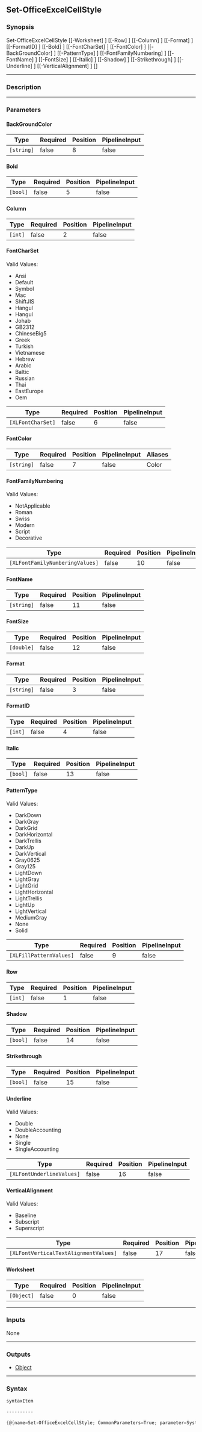 Set-OfficeExcelCellStyle
------------------------

### Synopsis

Set-OfficeExcelCellStyle [[-Worksheet] <Object>] [[-Row] <int>] [[-Column] <int>] [[-Format] <string>] [[-FormatID] <int>] [[-Bold] <bool>] [[-FontCharSet] <XLFontCharSet>] [[-FontColor] <string>] [[-BackGroundColor] <string>] [[-PatternType] <XLFillPatternValues>] [[-FontFamilyNumbering] <XLFontFamilyNumberingValues>] [[-FontName] <string>] [[-FontSize] <double>] [[-Italic] <bool>] [[-Shadow] <bool>] [[-Strikethrough] <bool>] [[-Underline] <XLFontUnderlineValues>] [[-VerticalAlignment] <XLFontVerticalTextAlignmentValues>] [<CommonParameters>]

---

### Description

---

### Parameters
#### **BackGroundColor**

|Type      |Required|Position|PipelineInput|
|----------|--------|--------|-------------|
|`[string]`|false   |8       |false        |

#### **Bold**

|Type    |Required|Position|PipelineInput|
|--------|--------|--------|-------------|
|`[bool]`|false   |5       |false        |

#### **Column**

|Type   |Required|Position|PipelineInput|
|-------|--------|--------|-------------|
|`[int]`|false   |2       |false        |

#### **FontCharSet**

Valid Values:

* Ansi
* Default
* Symbol
* Mac
* ShiftJIS
* Hangul
* Hangul
* Johab
* GB2312
* ChineseBig5
* Greek
* Turkish
* Vietnamese
* Hebrew
* Arabic
* Baltic
* Russian
* Thai
* EastEurope
* Oem

|Type             |Required|Position|PipelineInput|
|-----------------|--------|--------|-------------|
|`[XLFontCharSet]`|false   |6       |false        |

#### **FontColor**

|Type      |Required|Position|PipelineInput|Aliases|
|----------|--------|--------|-------------|-------|
|`[string]`|false   |7       |false        |Color  |

#### **FontFamilyNumbering**

Valid Values:

* NotApplicable
* Roman
* Swiss
* Modern
* Script
* Decorative

|Type                           |Required|Position|PipelineInput|
|-------------------------------|--------|--------|-------------|
|`[XLFontFamilyNumberingValues]`|false   |10      |false        |

#### **FontName**

|Type      |Required|Position|PipelineInput|
|----------|--------|--------|-------------|
|`[string]`|false   |11      |false        |

#### **FontSize**

|Type      |Required|Position|PipelineInput|
|----------|--------|--------|-------------|
|`[double]`|false   |12      |false        |

#### **Format**

|Type      |Required|Position|PipelineInput|
|----------|--------|--------|-------------|
|`[string]`|false   |3       |false        |

#### **FormatID**

|Type   |Required|Position|PipelineInput|
|-------|--------|--------|-------------|
|`[int]`|false   |4       |false        |

#### **Italic**

|Type    |Required|Position|PipelineInput|
|--------|--------|--------|-------------|
|`[bool]`|false   |13      |false        |

#### **PatternType**

Valid Values:

* DarkDown
* DarkGray
* DarkGrid
* DarkHorizontal
* DarkTrellis
* DarkUp
* DarkVertical
* Gray0625
* Gray125
* LightDown
* LightGray
* LightGrid
* LightHorizontal
* LightTrellis
* LightUp
* LightVertical
* MediumGray
* None
* Solid

|Type                   |Required|Position|PipelineInput|
|-----------------------|--------|--------|-------------|
|`[XLFillPatternValues]`|false   |9       |false        |

#### **Row**

|Type   |Required|Position|PipelineInput|
|-------|--------|--------|-------------|
|`[int]`|false   |1       |false        |

#### **Shadow**

|Type    |Required|Position|PipelineInput|
|--------|--------|--------|-------------|
|`[bool]`|false   |14      |false        |

#### **Strikethrough**

|Type    |Required|Position|PipelineInput|
|--------|--------|--------|-------------|
|`[bool]`|false   |15      |false        |

#### **Underline**

Valid Values:

* Double
* DoubleAccounting
* None
* Single
* SingleAccounting

|Type                     |Required|Position|PipelineInput|
|-------------------------|--------|--------|-------------|
|`[XLFontUnderlineValues]`|false   |16      |false        |

#### **VerticalAlignment**

Valid Values:

* Baseline
* Subscript
* Superscript

|Type                                 |Required|Position|PipelineInput|
|-------------------------------------|--------|--------|-------------|
|`[XLFontVerticalTextAlignmentValues]`|false   |17      |false        |

#### **Worksheet**

|Type      |Required|Position|PipelineInput|
|----------|--------|--------|-------------|
|`[Object]`|false   |0       |false        |

---

### Inputs
None

---

### Outputs
* [Object](https://learn.microsoft.com/en-us/dotnet/api/System.Object)

---

### Syntax
```PowerShell
syntaxItem
```
```PowerShell
----------
```
```PowerShell
{@{name=Set-OfficeExcelCellStyle; CommonParameters=True; parameter=System.Object[]}}
```
